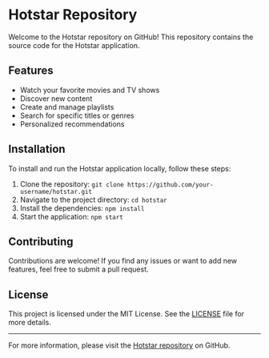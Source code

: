
  <div class="container">
    <h1>Hotstar Repository</h1>
    <p>Welcome to the Hotstar repository on GitHub! This repository contains the source code for the Hotstar application.</p>
    <h2>Features</h2>
    <ul>
      <li>Watch your favorite movies and TV shows</li>
      <li>Discover new content</li>
      <li>Create and manage playlists</li>
      <li>Search for specific titles or genres</li>
      <li>Personalized recommendations</li>
    </ul>
    <h2>Installation</h2>
    <p>To install and run the Hotstar application locally, follow these steps:</p>
    <ol>
      <li>Clone the repository: <code>git clone https://github.com/your-username/hotstar.git</code></li>
      <li>Navigate to the project directory: <code>cd hotstar</code></li>
      <li>Install the dependencies: <code>npm install</code></li>
      <li>Start the application: <code>npm start</code></li>
    </ol>
    <h2>Contributing</h2>
    <p>Contributions are welcome! If you find any issues or want to add new features, feel free to submit a pull request.</p>
    <h2>License</h2>
    <p>This project is licensed under the MIT License. See the <a href="LICENSE">LICENSE</a> file for more details.</p>
    <hr>
    <p>For more information, please visit the <a href="https://github.com/your-username/hotstar">Hotstar repository</a> on GitHub.</p>
  </div>

  <!-- Add JavaScript framework(s) if needed -->
</body>
</html>
